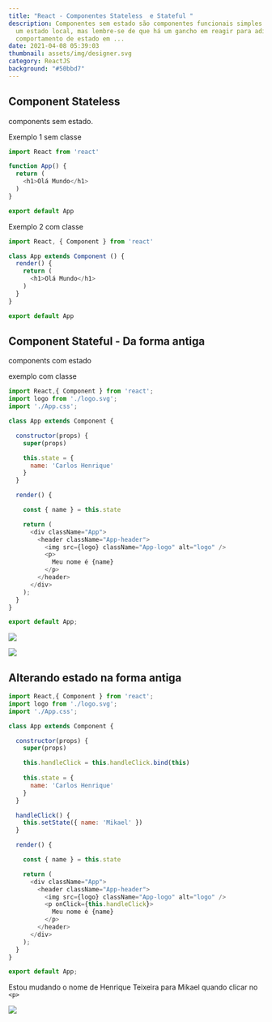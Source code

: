 ```yaml
---
title: "React - Componentes Stateless  e Stateful "
description: Componentes sem estado são componentes funcionais simples sem ter
  um estado local, mas lembre-se de que há um gancho em reagir para adicionar
  comportamento de estado em ...
date: 2021-04-08 05:39:03
thumbnail: assets/img/designer.svg
category: ReactJS
background: "#50bbd7"
---
```

## Component Stateless

components sem estado.

Exemplo 1 sem classe

```javascript
import React from 'react'

function App() {
  return (
    <h1>Olá Mundo</h1>
  )
}

export default App
```

Exemplo 2 com classe

```javascript
import React, { Component } from 'react'

class App extends Component () {
  render() {
    return (
      <h1>Olá Mundo</h1>
    )
  }
}

export default App
```

## Component Stateful - Da forma antiga

components com estado

exemplo com classe

```javascript
import React,{ Component } from 'react';
import logo from './logo.svg';
import './App.css';

class App extends Component {

  constructor(props) {
    super(props)

    this.state = {
      name: 'Carlos Henrique'
    }
  }

  render() {

    const { name } = this.state

    return (
      <div className="App">
        <header className="App-header">
          <img src={logo} className="App-logo" alt="logo" />
          <p>
            Meu nome é {name}
          </p>
        </header>
      </div>
    );
  }
}

export default App;
```

![](/assets/img/components-com-estado-stateful.png)

![](/assets/img/steteful-com-props.png)

## Alterando estado na forma antiga

```javascript
import React,{ Component } from 'react';
import logo from './logo.svg';
import './App.css';

class App extends Component {

  constructor(props) {
    super(props)

    this.handleClick = this.handleClick.bind(this)
    
    this.state = {
      name: 'Carlos Henrique'
    }
  }

  handleClick() {
    this.setState({ name: 'Mikael' })
  }

  render() {

    const { name } = this.state

    return (
      <div className="App">
        <header className="App-header">
          <img src={logo} className="App-logo" alt="logo" />
          <p onClick={this.handleClick}>
            Meu nome é {name}
          </p>
        </header>
      </div>
    );
  }
}

export default App;

```

Estou mudando o nome de Henrique Teixeira para Mikael quando clicar no `<p>`

![](assets/img/mudando-estado-do-botão-do-jeito-antigo-em-react.png)